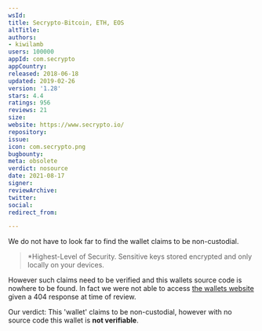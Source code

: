 ```yaml
---
wsId: 
title: Secrypto-Bitcoin, ETH, EOS
altTitle: 
authors:
- kiwilamb
users: 100000
appId: com.secrypto
appCountry: 
released: 2018-06-18
updated: 2019-02-26
version: '1.28'
stars: 4.4
ratings: 956
reviews: 21
size: 
website: https://www.secrypto.io/
repository: 
issue: 
icon: com.secrypto.png
bugbounty: 
meta: obsolete
verdict: nosource
date: 2021-08-17
signer: 
reviewArchive: 
twitter: 
social: 
redirect_from: 

---
```


We do not have to look far to find the wallet claims to be non-custodial.

> *Highest-Level of Security. Sensitive keys stored encrypted and only locally on your devices. 

However such claims need to be verified and this wallets source code is nowhere to be found.
In fact we were not able to access [the wallets website](https://www.secrypto.io/) given a 404 response at time of review.

Our verdict: This 'wallet' claims to be non-custodial, however with no source code this wallet is **not verifiable**.
